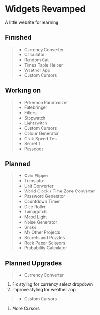 # Widgets Revamped

A little website for learning

## Finished

> - Currency Converter
> - Calculator
> - Random Cat
> - Times Table Helper
> - Weather App
> - Custom Cursors

## Working on

> - Pokémon Randomizer
> - Fatebringer
> - Filters
> - Stopwatch
> - Lightswitch
> - Custom Cursors
> - Colour Generator
> - Click Speed Test
> - Secret 1
> - Passcode

## Planned

> - Coin Flipper
> - Translator
> - Unit Converter
> - World Clock / Time Zone Converter
> - Password Generator
> - Countdown Timer
> - Dice Roller
> - Tamagotchi
> - Mood Light
> - Noise Generator
> - Snake
> - My Other Projects
> - Secrets and Puzzles
> - Rock Paper Scissors
> - Probability Calculator

## Planned Upgrades

> - Currency Converter

1. Fix styling for currency select dropdown
2. Improve styling for weather app

> - Custom Cursors

1. More Cursors
